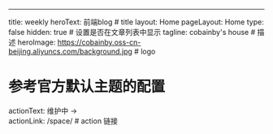 ---
title: weekly 
heroText: 前端blog # title
layout: Home
pageLayout: Home
type: false
hidden: true # 设置是否在文章列表中显示
tagline: cobainby's house # 描述
heroImage: https://cobainby.oss-cn-beijing.aliyuncs.com/background.jpg # logo
# 参考官方默认主题的配置
actionText: 维护中 →  
actionLink: /space/ # action 链接


